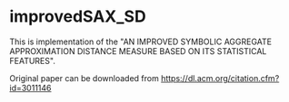 # improvedSAX_SD

This is implementation of the "AN IMPROVED SYMBOLIC AGGREGATE APPROXIMATION DISTANCE MEASURE BASED ON ITS STATISTICAL FEATURES".

Original paper can be downloaded from https://dl.acm.org/citation.cfm?id=3011146
